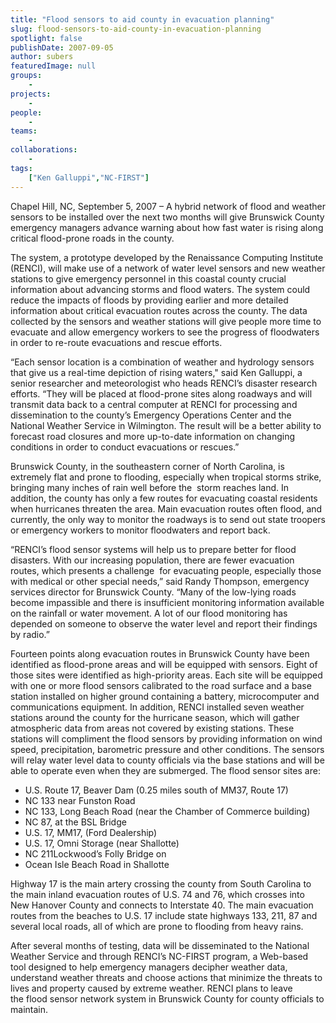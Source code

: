 ```yaml
---
title: "Flood sensors to aid county in evacuation planning"
slug: flood-sensors-to-aid-county-in-evacuation-planning
spotlight: false
publishDate: 2007-09-05
author: subers
featuredImage: null
groups:
    - 
projects:
    - 
people:
    - 
teams: 
    - 
collaborations:
    - 
tags:
    ["Ken Galluppi","NC-FIRST"]
---
```

Chapel Hill, NC, September 5, 2007 – A hybrid network of flood and weather sensors to be installed over the next two months will give Brunswick County emergency managers advance warning about how fast water is rising along critical flood-prone roads in the county.

<!--more-->

The system, a prototype developed by the Renaissance Computing Institute (RENCI), will make use of a network of water level sensors and new weather stations to give emergency personnel in this coastal county crucial information about advancing storms and flood waters. The system could reduce the impacts of floods by providing earlier and more detailed information about critical evacuation routes across the county. The data collected by the sensors and weather stations will give people more time to evacuate and allow emergency workers to see the progress of floodwaters in order to re-route evacuations and rescue efforts.

“Each sensor location is a combination of weather and hydrology sensors that give us a real-time depiction of rising waters," said Ken Galluppi, a senior researcher and meteorologist who heads RENCI’s disaster research efforts. “They will be placed at flood-prone sites along roadways and will transmit data back to a central computer at RENCI for processing and dissemination to the county’s Emergency Operations Center and the National Weather Service in Wilmington. The result will be a better ability to forecast road closures and more up-to-date information on changing conditions in order to conduct evacuations or rescues.”

Brunswick County, in the southeastern corner of North Carolina, is extremely flat and prone to flooding, especially when tropical storms strike, bringing many inches of rain well before the  storm reaches land. In addition, the county has only a few routes for evacuating coastal residents when hurricanes threaten the area. Main evacuation routes often flood, and currently, the only way to monitor the roadways is to send out state troopers or emergency workers to monitor floodwaters and report back.

“RENCI’s flood sensor systems will help us to prepare better for flood disasters. With our increasing population, there are fewer evacuation routes, which presents a challenge  for evacuating people, especially those with medical or other special needs,” said Randy Thompson, emergency services director for Brunswick County. “Many of the low-lying roads become impassible and there is insufficient monitoring information available on the rainfall or water movement. A lot of our flood monitoring has depended on someone to observe the water level and report their findings by radio.”

Fourteen points along evacuation routes in Brunswick County have been identified as flood-prone areas and will be equipped with sensors. Eight of those sites were identified as high-priority areas. Each site will be equipped with one or more flood sensors calibrated to the road surface and a base station installed on higher ground containing a battery, microcomputer and communications equipment.
In addition, RENCI installed seven weather stations around the county for the hurricane season, which will gather atmospheric data from areas not covered by existing stations. These stations will compliment the flood sensors by providing information on wind speed, precipitation, barometric pressure and other conditions. The sensors will relay water level data to county officials via the base stations and will be able to operate even when they are submerged. The flood sensor sites are:
<ul type="disc">
	<li>U.S. Route 17, Beaver Dam (0.25 miles south of MM37, Route 17)</li>
	<li>NC 133 near Funston Road</li>
	<li>NC 133, Long Beach Road (near the Chamber of Commerce building)</li>
	<li>NC 87, at the BSL Bridge</li>
	<li>U.S. 17, MM17, (Ford Dealership)</li>
	<li>U.S. 17, Omni Storage (near Shallotte)</li>
	<li>NC 211Lockwood’s Folly Bridge on</li>
	<li>Ocean Isle Beach Road in Shallotte</li>
</ul>
Highway 17 is the main artery crossing the county from South Carolina to the main inland evacuation routes of U.S. 74 and 76, which crosses into New Hanover County and connects to Interstate 40. The main evacuation routes from the beaches to U.S. 17 include state highways 133, 211, 87 and several local roads, all of which are prone to flooding from heavy rains.

After several months of testing, data will be disseminated to the National Weather Service and through RENCI’s NC-FIRST program, a Web-based tool designed to help emergency managers decipher weather data, understand weather threats and choose actions that minimize the threats to lives and property caused by extreme weather. RENCI plans to leave the flood sensor network system in Brunswick County for county officials to maintain.
